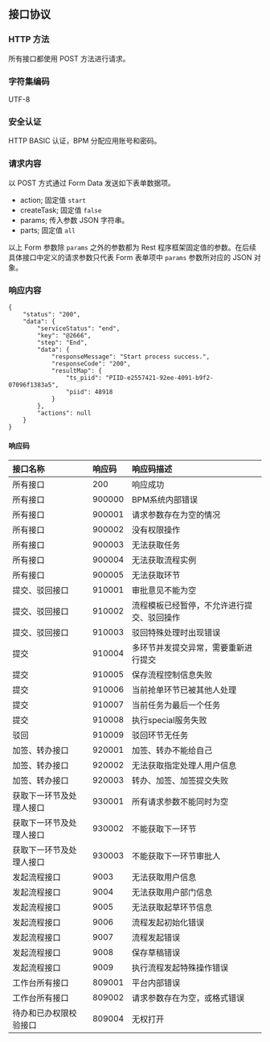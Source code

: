 ## 接口协议

### HTTP 方法

所有接口都使用 POST 方法进行请求。

### 字符集编码

UTF-8

### 安全认证

HTTP BASIC 认证，BPM 分配应用账号和密码。

### 请求内容

以 POST 方式通过 Form Data 发送如下表单数据项。

- action;
固定值 ```start```
- createTask;
固定值 ```false```
- params;
传入参数 JSON 字符串。
- parts;
固定值 ```all```

以上 Form 参数除 ```params``` 之外的参数都为 Rest 程序框架固定值的参数。在后续具体接口中定义的请求参数只代表 Form 表单项中 ```params```  参数所对应的 JSON 对象。

### 响应内容

```
{
    "status": "200",
    "data": {
        "serviceStatus": "end",
        "key": "@2666",
        "step": "End",
        "data": {
            "responseMessage": "Start process success.",
            "responseCode": "200",
            "resultMap": {
                "ts_piid": "PIID-e2557421-92ee-4091-b9f2-07096f1383a5",
                "piid": 48918
            }
        },
        "actions": null
    }
}
```

#### 响应码

接口名称|响应码|响应码描述
:--|:--|:--
所有接口|200|响应成功
所有接口|900000|BPM系统内部错误
所有接口|900001|请求参数存在为空的情况
所有接口|900002|没有权限操作
所有接口|900003|无法获取任务
所有接口|900004|无法获取流程实例
所有接口|900005|无法获取环节
提交、驳回接口|910001|审批意见不能为空
提交、驳回接口|910002|流程模板已经暂停，不允许进行提交、驳回操作
提交、驳回接口|910003|驳回特殊处理时出现错误
提交|910004|多环节并发提交异常，需要重新进行提交
提交|910005|保存流程控制信息失败
提交|910006|当前抢单环节已被其他人处理
提交|910007|当前任务为最后一个任务
提交|910008|执行special服务失败
驳回|910009|驳回环节无任务
加签、转办接口|920001|加签、转办不能给自己
加签、转办接口|920002|无法获取指定处理人用户信息
加签、转办接口|920003|转办、加签、加签提交失败
获取下一环节及处理人接口|930001|所有请求参数不能同时为空
获取下一环节及处理人接口|930002|不能获取下一环节
获取下一环节及处理人接口|930003|不能获取下一环节审批人
发起流程接口|9003|无法获取用户信息
发起流程接口|9004|无法获取用户部门信息
发起流程接口|9005|无法获取起草环节信息
发起流程接口|9006|流程发起初始化错误
发起流程接口|9007|流程发起错误
发起流程接口|9008|保存草稿错误
发起流程接口|9009|执行流程发起特殊操作错误
工作台所有接口|809001|平台内部错误
工作台所有接口|809002|请求参数存在为空，或格式错误
待办和已办权限校验接口|809004|无权打开

